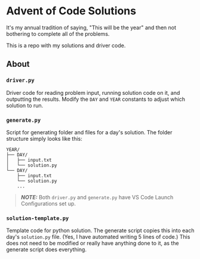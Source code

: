 # Advent of Code Solutions

It's my annual tradition of saying, "This will be the year" and then not bothering to complete all of the problems.

This is a repo with my solutions and driver code.

## About

### `driver.py`
Driver code for reading problem input, running solution code on it, and outputting the results. Modify the `DAY` and `YEAR` constants to adjust which solution to run.

### `generate.py`
Script for generating folder and files for a day's solution. The folder structure simply looks like this:
```
YEAR/
├── DAY/
│   ├── input.txt
│   └── solution.py
└── DAY/
    ├── input.txt
    └── solution.py
    ...
```

> **_NOTE:_**  Both `driver.py` and `generate.py` have VS Code Launch Configurations set up.

### `solution-template.py`
Template code for python solution. The generate script copies this into each day's `solution.py` file. (Yes, I have automated writing 5 lines of code.) This does not need to be modified or really have anything done to it, as the generate script does everything. 